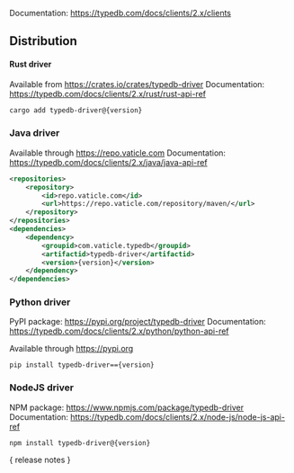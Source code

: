 Documentation: https://typedb.com/docs/clients/2.x/clients

## Distribution

#### Rust driver

Available from https://crates.io/crates/typedb-driver
Documentation: https://typedb.com/docs/clients/2.x/rust/rust-api-ref


```sh
cargo add typedb-driver@{version}
```


### Java driver

Available through https://repo.vaticle.com
Documentation: https://typedb.com/docs/clients/2.x/java/java-api-ref

```xml
<repositories>
    <repository>
        <id>repo.vaticle.com</id>
        <url>https://repo.vaticle.com/repository/maven/</url>
    </repository>
</repositories>
<dependencies>
    <dependency>
        <groupid>com.vaticle.typedb</groupid>
        <artifactid>typedb-driver</artifactid>
        <version>{version}</version>
    </dependency>
</dependencies>
```

### Python driver

PyPI package: https://pypi.org/project/typedb-driver
Documentation: https://typedb.com/docs/clients/2.x/python/python-api-ref

Available through https://pypi.org

```
pip install typedb-driver=={version}
```

### NodeJS driver

NPM package: https://www.npmjs.com/package/typedb-driver
Documentation: https://typedb.com/docs/clients/2.x/node-js/node-js-api-ref

```
npm install typedb-driver@{version}
```

{ release notes }
